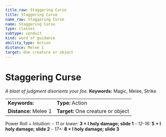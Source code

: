 ```yaml
---
title_raw: Staggering Curse
title: Staggering Curse
name_raw: Staggering Curse
name: Staggering Curse
type: classes
subtype: conduit
kind: word of guidance
ability_type: Action
distance: Melee 1
target: One creature or object
---
```


# Staggering Curse

*A blast of judgment disorients your foe.* **Keywords:** Magic, Melee, Strike

|                       |                                    |
| :-------------------- | :--------------------------------- |
| **Keywords:**         | **Type:** Action                   |
| **Distance:** Melee 1 | **Target:** One creature or object |

Power Roll + Intuition: - *11 or lower:* **3 + I holy damage; slide 1** - *12-16:* **5 + I holy damage; slide 2** - *17+:* **8 + I holy damage; slide 3**
